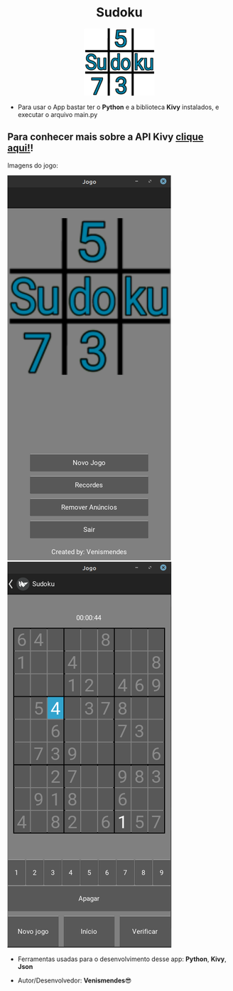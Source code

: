 <h1 align = "center">Sudoku</h1>

<p align = "center">
  <img src = "./images/sudoku.png">
</p>

* Para usar o App bastar ter o **Python** e a biblioteca **Kivy** instalados, e executar o arquivo main.py

## Para conhecer mais sobre a API Kivy [clique aqui!](https://kivy.org/#home)!

Imagens do jogo:

![Inicio do jogo](./images/inicio.png)  ![Jogando](./images/jogando.png)
* Ferramentas usadas para o desenvolvimento desse app: **Python**, **Kivy**, **Json**

* Autor/Desenvolvedor: **Venismendes**:sunglasses: 

